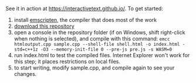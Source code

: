 
See it in action at https://interactivetext.github.io/. To get started:

1. install <a href="https://kripken.github.io/emscripten-site/docs/getting_started/downloads.html">emscripten</a>, the compiler that does most of the work
2. <a href="https://github.com/ad8e/Interactive-Text/archive/master.zip">download this repository</a>
3. open a console in the repository folder (if on Windows, shift right-click when nothing is selected), and compile with this command:
`emcc htmloutput.cpp sample.cpp --shell-file shell.html -o index.html -std=c++1z -O3 --memory-init-file 0 --pre-js pre.js -s WASM=0`
4. run index.html to test the compiled files. Internet Explorer won't work for this step; it places restrictions on local files.
5. to start writing, modify sample.cpp, and compile again to see your changes.
